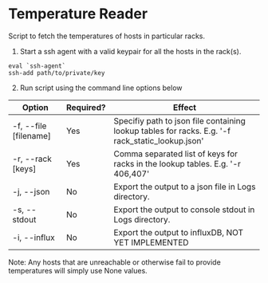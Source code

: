 # Temperature Reader

Script to fetch the temperatures of hosts in particular racks.

1. Start a ssh agent with a valid keypair for all the hosts in the rack(s).
```
eval `ssh-agent`
ssh-add path/to/private/key
```
2. Run script using the command line options below

| Option | Required? | Effect |
|--------|-----------|--------|
| -f, --file [filename] | Yes | Specifiy path to json file containing lookup tables for racks. E.g. '-f rack_static_lookup.json' |
| -r, --rack [keys] | Yes | Comma separated list of keys for racks in the lookup tables. E.g. '-r 406,407' |
| -j, --json | No | Export the output to a json file in Logs directory. |
| -s, --stdout | No | Export the output to console stdout in Logs directory. |
| -i, --influx | No | Export the output to influxDB, NOT YET IMPLEMENTED |

Note: Any hosts that are unreachable or otherwise fail to provide temperatures will simply use None values.
